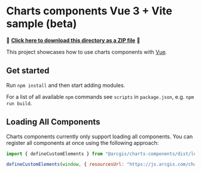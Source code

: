 # Charts components Vue 3 + Vite sample (beta)

📁 **[Click here to download this directory as a ZIP file](https://esri.github.io/jsapi-resources/zips/charts-components-sample-vue.zip)** 📁

This project showcases how to use charts components with [Vue](https://vuejs.org/).

## Get started

Run `npm install` and then start adding modules.

For a list of all available `npm` commands see `scripts` in `package.json`, e.g. `npm run build`.

## Loading All Components

Charts components currently only support loading all components. You can register all components at once using the following approach:

```js
import { defineCustomElements } from "@arcgis/charts-components/dist/loader";

defineCustomElements(window, { resourcesUrl: "https://js.arcgis.com/charts-components/4.32/assets" });
```
